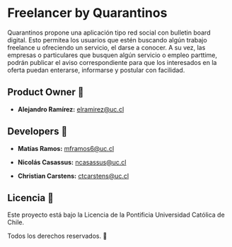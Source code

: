 # Freelancer by Quarantinos

Quarantinos propone una aplicación tipo red social con bulletin board digital. Esto permitea los usuarios que estén buscando algún trabajo freelance u ofreciendo un servicio, el darse a conocer. A su vez, las empresas o particulares que busquen algún servicio o empleo parttime, podrán publicar el aviso correspondiente para que los interesados en la oferta puedan enterarse, informarse y postular con facilidad.

## Product Owner :robot:

* **Alejandro Ramírez:** elramirez@uc.cl

## Developers :construction_worker:

* **Matías Ramos:** mframos6@uc.cl 

* **Nicolás Casassus:** ncasassus@uc.cl 

* **Christian Carstens:** ctcarstens@uc.cl 



## Licencia 📄

Este proyecto está bajo la Licencia de la Pontificia Universidad Católica de Chile.

Todos los derechos reservados. :pencil:
